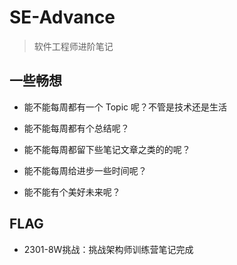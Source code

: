 # SE-Advance
>  软件工程师进阶笔记



## 一些畅想

- 能不能每周都有一个 Topic 呢？不管是技术还是生活

- 能不能每周都有个总结呢？
- 能不能每周都留下些笔记文章之类的的呢？
- 能不能每周给进步一些时间呢？

- 能不能有个美好未来呢？



## FLAG

- 2301-8W挑战：挑战架构师训练营笔记完成



